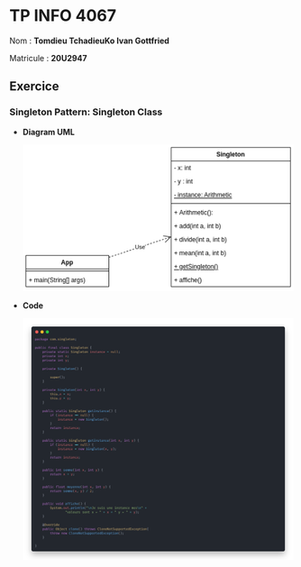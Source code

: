 # TP INFO 4067

Nom : **Tomdieu TchadieuKo Ivan Gottfried**

Matricule : **20U2947**

## Exercice

### Singleton Pattern: Singleton Class

- **Diagram UML**

    ![Image Du Diagram UML](diagram.png "Uml Class Diagram")

- **Code**

    ![Image Du Code](singleton.png "Singleton Class")
